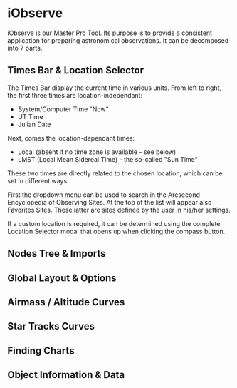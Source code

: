 # iObserve

iObserve is our Master Pro Tool. Its purpose is to provide a consistent application for preparing astronomical
observations. It can be decomposed into 7 parts.

## Times Bar & Location Selector

The Times Bar display the current time in various units. From left to right, the first three times are
location-independant:

* System/Computer Time "Now"
* UT Time
* Julian Date

Next, comes the location-dependant times:

* Local (absent if no time zone is available - see below)
* LMST (Local Mean Sidereal Time) - the so-called "Sun Time"

These two times are directly related to the chosen location, which can be set in different ways.

First the dropdown menu can be used to search in the Arcsecond Encyclopedia of Observing Sites. At the top of the list
will appear also Favorites Sites. These latter are sites defined by the user in his/her settings.

If a custom location is required, it can be determined using the complete Location Selector modal that opens up when
clicking the compass button.

## Nodes Tree & Imports

## Global Layout & Options

## Airmass / Altitude Curves

## Star Tracks Curves

## Finding Charts

## Object Information & Data 